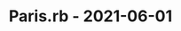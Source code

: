 ---
layout: post
title: Paris.rb - 2021-06-01
datetime: '2021-06-01T13:15:00-04:00'
name: Paris.rb
external_url: https://www.meetup.com/parisrb/events/268866011/
online_event: false
year_month: 2021-06
---